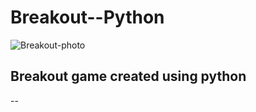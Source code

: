 # Breakout--Python
![Breakout-photo](https://www.coolmathgames.com/sites/default/files/Breakout_OG-logo.jpg)
## Breakout game created using python
--
